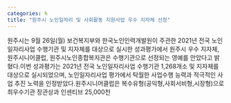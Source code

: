 ```yaml
---
categories: h
title: "원주시 노인일자리 및 사회활동 지원사업 우수 지자체 선정"
---
```

원주시는 9월 26일(월) 보건복지부와 한국노인인력개발원이 주관한 2021년 전국 노인일자리사업 수행기관 및 지자체를 대상으로 실시한 성과평가에서 원주시 우수 지자체, 원주시니어클럽, 원주시노인종합복지관은 수행기관으로 선정되는 영예를 안았다고 밝혔다.이번 성과평가는 2021년 전국 노인일자리사업 수행기관 1,268개소 및 지자체를 대상으로 실시되었으며, 노인일자리사업 평가에서 탁월한 사업수행 능력과 적극적인 사업 추진 노력을 인정받았다.원주시니어클럽은 복수유형(공익형,사회서비형,시장형)으로 최우수기관 장관상과 인센티브 25,000천